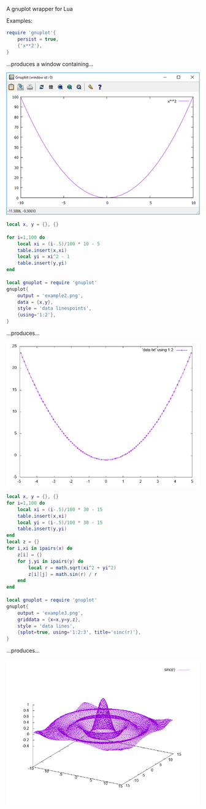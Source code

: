 A gnuplot wrapper for Lua

Examples:

``` Lua
require 'gnuplot'{
	persist = true,
	{'x**2'},	
}
```

...produces a window containing...

![example1.png](example1.png)


``` Lua
local x, y = {}, {}

for i=1,100 do
	local xi = (i-.5)/100 * 10 - 5
	table.insert(x,xi)
	local yi = xi^2 - 1
	table.insert(y,yi)
end

local gnuplot = require 'gnuplot'
gnuplot{
	output = 'example2.png',
	data = {x,y},
	style = 'data linespoints',
	{using='1:2'},
}
```

...produces...

![example2.png](example2.png)


``` Lua
local x, y = {}, {}
for i=1,100 do
	local xi = (i-.5)/100 * 30 - 15
	table.insert(x,xi)
	local yi = (i-.5)/100 * 30 - 15
	table.insert(y,yi)
end
local z = {}
for i,xi in ipairs(x) do
	z[i] = {}
	for j,yi in ipairs(y) do
		local r = math.sqrt(xi^2 + yi^2)
		z[i][j] = math.sin(r) / r
	end
end

local gnuplot = require 'gnuplot'
gnuplot{
	output = 'example3.png',
	griddata = {x=x,y=y,z},
	style = 'data lines',
	{splot=true, using='1:2:3', title='sinc(r)'},
}
```

...produces...

![example3.png](example3.png)


